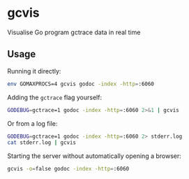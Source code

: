 # gcvis

Visualise Go program gctrace data in real time

## Usage

Running it directly:

```bash
env GOMAXPROCS=4 gcvis godoc -index -http=:6060
```

Adding the `gctrace` flag yourself:

```bash
GODEBUG=gctrace=1 godoc -index -http=:6060 2>&1 | gcvis
```

Or from a log file:

```bash
GODEBUG=gctrace=1 godoc -index -http=:6060 2> stderr.log
cat stderr.log | gcvis
```

Starting the server without automatically opening a browser:

```bash
gcvis -o=false godoc -index -http=:6060
```
